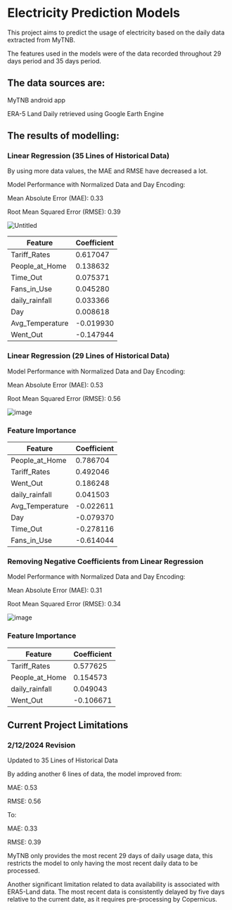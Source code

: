 # Electricity Prediction Models
This project aims to predict the usage of electricity based on the daily data extracted from MyTNB.

The features used in the models were of the data recorded throughout 29 days period and 35 days period.


## The data sources are:
MyTNB android app

ERA-5 Land Daily retrieved using Google Earth Engine

## The results of modelling:

### Linear Regression (35 Lines of Historical Data)

By using more data values, the MAE and RMSE have decreased a lot.

Model Performance with Normalized Data and Day Encoding:

Mean Absolute Error (MAE): 0.33

Root Mean Squared Error (RMSE): 0.39

![Untitled](https://github.com/user-attachments/assets/12c4c977-4836-4bf3-b957-5c4984cf3330)

| Feature            | Coefficient |
|--------------------|-------------|
| Tariff_Rates       | 0.617047    |
| People_at_Home     | 0.138632    |
| Time_Out           | 0.075371    |
| Fans_in_Use        | 0.045280    |
| daily_rainfall     | 0.033366    |
| Day                | 0.008618    |
| Avg_Temperature    | -0.019930   |
| Went_Out           | -0.147944   |




### Linear Regression (29 Lines of Historical Data)

Model Performance with Normalized Data and Day Encoding:

Mean Absolute Error (MAE): 0.53

Root Mean Squared Error (RMSE): 0.56

![image](https://github.com/user-attachments/assets/ad1b2fc3-881e-482f-870e-24d9a29af22b)

### Feature Importance

| Feature            | Coefficient  |
|--------------------|--------------|
| People_at_Home     | 0.786704     |
| Tariff_Rates       | 0.492046     |
| Went_Out           | 0.186248     |
| daily_rainfall     | 0.041503     |
| Avg_Temperature    | -0.022611    |
| Day                | -0.079370    |
| Time_Out           | -0.278116    |
| Fans_in_Use        | -0.614044    |



### Removing Negative Coefficients from Linear Regression 
Model Performance with Normalized Data and Day Encoding:

Mean Absolute Error (MAE): 0.31

Root Mean Squared Error (RMSE): 0.34

![image](https://github.com/user-attachments/assets/9063742b-6162-44eb-ace6-ceaf2861f164)

### Feature Importance

| Feature          | Coefficient  |
|------------------|--------------|
| Tariff_Rates     | 0.577625     |
| People_at_Home   | 0.154573     |
| daily_rainfall   | 0.049043     |
| Went_Out         | -0.106671    |

## Current Project Limitations
### 2/12/2024 Revision

Updated to 35 Lines of Historical Data

By adding another 6 lines of data, the model improved from:

MAE: 0.53

RMSE: 0.56

To: 

MAE: 0.33

RMSE: 0.39


MyTNB only provides the most recent 29 days of daily usage data, this restricts the model to only having the most recent daily data to be processed.

Another significant limitation related to data availability is associated with ERA5-Land data. The most recent data is consistently delayed by five days relative to the current date, as it requires pre-processing by Copernicus.
